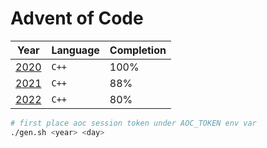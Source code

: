 # Advent of Code

| Year           | Language | Completion |
| -------------- | -------- | ---------- |
| [2020](./2020) | `C++`    | 100%       |
| [2021](./2021) | `C++`    | 88%        |
| [2022](./2022) | `C++`    | 80%        |

```sh
# first place aoc session token under AOC_TOKEN env var
./gen.sh <year> <day>
```
